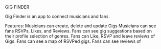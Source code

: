 GIG FINDER

Gig Finder is an app to connect musicians and fans.

Features:
Musicians can create, delete and update Gigs
Musicians can see fans RSVPs, Likes, and Reviews.
Fans can see gig suggestions based on their profile selection of genres.
Fans can Like, RSVP and leave reviews of Gigs.
Fans can see a map of RSVPed gigs.
Fans can see reviews of
